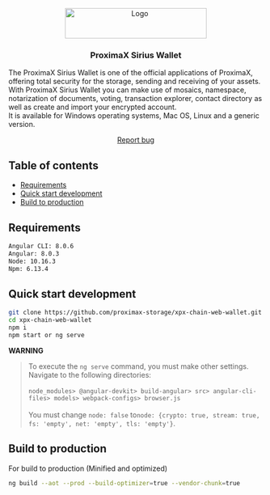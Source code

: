 
<p align="center">
  <a href="https://www.proximax.io/">
    <img src="https://www.proximax.io/user/themes/proximaxvrs1/images/logo.png" alt="Logo" width=280 height=60>
  </a>
  <h3 align="center">ProximaX Sirius Wallet</h3>
</p>
  <p>
    The ProximaX Sirius Wallet is one of the official applications of ProximaX, offering total security for the storage, sending and receiving of your assets. With ProximaX Sirius Wallet you can make use of mosaics, namespace, notarization of documents, voting, transaction explorer, contact directory as well as create and import your encrypted account. <br> It is available for Windows operating systems, Mac OS, Linux and a generic version.
</p>
<p align="center">
    <a href="https://t.me/proximaxhelpdesk">Report bug</a>
  </p>



## Table of contents

- [Requirements](#requirements)
- [Quick start development](#quick-start-development)
- [Build to production](#Build-to-production)


## Requirements
 ```bash
Angular CLI: 8.0.6
Angular: 8.0.3
Node: 10.16.3
Npm: 6.13.4
 ```


## Quick start development

 ```bash
git clone https://github.com/proximax-storage/xpx-chain-web-wallet.git
cd xpx-chain-web-wallet
 npm i
 npm start or ng serve
 ```
**WARNING**

> To execute the `ng serve` command, you must make other settings. Navigate to the following directories: 
<br> <br> `node_modules> @angular-devkit> build-angular> src> angular-cli-files> models> webpack-configs> browser.js` 
<br> <br>  You must change `node: false` to` node: {crypto: true, stream: true, fs: 'empty', net: 'empty', tls: 'empty'} `.

## Build to production
For build to production (Minified and optimized)
 ```bash
ng build --aot --prod --build-optimizer=true --vendor-chunk=true
 ```
